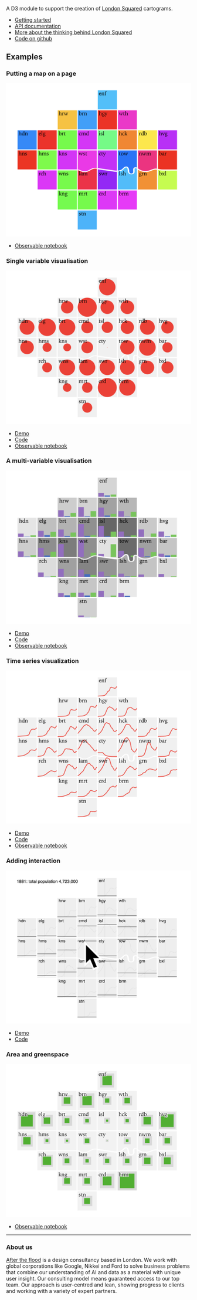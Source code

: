 A D3  module to support the creation of [London Squared](https://aftertheflood.com/projects/future-cities-catapult/) cartograms.

 * [Getting started](/londonsquared/getting-started)
 * [API documentation](/londonsquared/api)
 * [More about the thinking behind London Squared](/londonsquared/design-process)
 * [Code on github](https://www.github.com/aftertheflood/londonsquared)

## Examples

<div class="grid-container">
  <div markdown="1">

### Putting a map on a page

![a simple and colourful cartogram of London](assets/images/example1.png)

 * [Observable notebook](https://beta.observablehq.com/@tomgp/london-squared)
 
  </div>
  <div markdown="1">

### Single variable visualisation

![a cartogram showing a single variable visualised as circles](assets/images/example2.png)

 * [Demo](/londonsquared/site/london-borough-population-now.html)
 * [Code](https://github.com/aftertheflood/londonsquared/blob/master/site/london-borough-population-now.html)
 * [Observable notebook](https://beta.observablehq.com/@tomgp/london-squared-population-map)
 
  </div>
  <div markdown="1">

### A multi-variable visualisation

![a cartogram showing a bar chart and colour coding on each element](assets/images/example4.png)

 * [Demo](/londonsquared/site/london-pcn-data.html)
 * [Code](https://github.com/aftertheflood/londonsquared/blob/master/site/london-pcn-data.html)
 * [Observable notebook](https://beta.observablehq.com/@tomgp/london-squared-penalty-charge-map)

  </div>
  <div markdown="1">

### Time series visualization

![a london squared cartogram with a line chart drawn in each cell](assets/images/example3.png)

 * [Demo](/londonsquared/site/london-borough-population-timeseries.html)
 * [Code](https://github.com/aftertheflood/londonsquared/blob/master/site/london-borough-population-timeseries.html)
 * [Observable notebook](https://beta.observablehq.com/@tomgp/london-squared-population-timeseries)

  </div>
  <div markdown="1">

### Adding interaction

![a london squared cartogram with an image of a mouse pointer](assets/images/example5.png)

 * [Demo](http://aftertheflood.github.io/londonsquared/site/london-borough-population-interactive.html)
 * [Code](https://github.com/aftertheflood/londonsquared/blob/master/site/london-borough-population-interactive.html)

  </div>
  <div markdown="1">

### Area and greenspace

![a cartogram showing the proportion of greenspace in each london borough](assets/images/example6.png)

 * [Observable notebook](https://beta.observablehq.com/@tomgp/london-squared-greenspace-map)

  </div>
</div>

---

### About us
[After the flood](http://aftertheflood.com/) is a design consultancy based in London. We work with global corporations like Google, Nikkei and Ford to solve business problems that combine our understanding of AI and data as a material with unique user insight. Our consulting model means guaranteed access to our top team. Our approach is user-centred and lean, showing progress to clients and working with a variety of expert partners.
